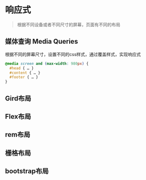 # 响应式
> 根据不同设备或者不同尺寸的屏幕，页面有不同的布局

## 媒体查询 Media Queries
根据不同的屏幕尺寸，设置不同的css样式，通过覆盖样式，实现响应式

```css
@media screen and (max-width: 980px) {
  #head { … }
  #content { … }
  #footer { … }
}
```

## Gird布局

## Flex布局

## rem布局


## 栅格布局

## bootstrap布局